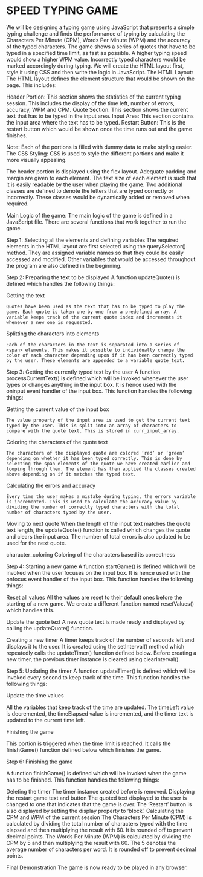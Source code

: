 # SPEED TYPING GAME


We will be designing a typing game using JavaScript that presents a simple typing challenge and finds the performance of typing by calculating the Characters Per Minute (CPM), Words Per Minute (WPM) and the accuracy of the typed characters.
The game shows a series of quotes that have to be typed in a specified time limit, as fast as possible. A higher typing speed would show a higher WPM value. Incorrectly typed characters would be marked accordingly during typing.
We will create the HTML layout first, style it using CSS and then write the logic in JavaScript. 
The HTML Layout: The HTML layout defines the element structure that would be shown on the page. This includes:
 

Header Portion: This section shows the statistics of the current typing session. This includes the display of the time left, number of errors, accuracy, WPM and CPM.
Quote Section: This section shows the current text that has to be typed in the input area.
Input Area: This section contains the input area where the text has to be typed.
Restart Button: This is the restart button which would be shown once the time runs out and the game finishes.


Note: Each of the portions is filled with dummy data to make styling easier. 
The CSS Styling: CSS is used to style the different portions and make it more visually appealing.
 

The header portion is displayed using the flex layout.
Adequate padding and margin are given to each element.
The text size of each element is such that it is easily readable by the user when playing the game.
Two additional classes are defined to denote the letters that are typed correctly or incorrectly. These classes would be dynamically added or removed when required.


Main Logic of the game: The main logic of the game is defined in a JavaScript file. There are several functions that work together to run the game.

Step 1: Selecting all the elements and defining variables
The required elements in the HTML layout are first selected using the querySelector() method. They are assigned variable names so that they could be easily accessed and modified. Other variables that would be accessed throughout the program are also defined in the beginning.
 


Step 2: Preparing the text to be displayed
A function updateQuote() is defined which handles the following things: 
 

Getting the text 

	Quotes have been used as the text that has to be typed to play the game. Each quote is taken one by one from a predefined array. A variable keeps track of the current quote index and increments it whenever a new one is requested.
	
Splitting the characters into elements 

	Each of the characters in the text is separated into a series of <span> elements. This makes it possible to individually change the color of each character depending upon if it has been correctly typed by the user. These elements are appended to a variable quote_text.
 

Step 3: Getting the currently typed text by the user
A function processCurrentText() is defined which will be invoked whenever the user types or changes anything in the input box. It is hence used with the oninput event handler of the input box. This function handles the following things:
 

Getting the current value of the input box 

	The value property of the input area is used to get the current text typed by the user. This is split into an array of characters to compare with the quote text. This is stored in curr_input_array.
	
Coloring the characters of the quote text 

	The characters of the displayed quote are colored ‘red’ or ‘green’ depending on whether it has been typed correctly. This is done by selecting the span elements of the quote we have created earlier and looping through them. The element has then applied the classes created above depending on if it matches the typed text.
	
Calculating the errors and accuracy 

	Every time the user makes a mistake during typing, the errors variable is incremented. This is used to calculate the accuracy value by dividing the number of correctly typed characters with the total number of characters typed by the user. 
 
Moving to next quote 
When the length of the input text matches the quote text length, the updateQuote() function is called which changes the quote and clears the input area. The number of total errors is also updated to be used for the next quote.
 


character_coloring
Coloring of the characters based its correctness

Step 4: Starting a new game
A function startGame() is defined which will be invoked when the user focuses on the input box. It is hence used with the onfocus event handler of the input box. This function handles the following things:
 

Reset all values 
All the values are reset to their default ones before the starting of a new game. We create a different function named resetValues() which handles this. 
 
Update the quote text 
A new quote text is made ready and displayed by calling the updateQuote() function. 
 
Creating a new timer 
A timer keeps track of the number of seconds left and displays it to the user. It is created using the setInterval() method which repeatedly calls the updateTimer() function defined below. Before creating a new timer, the previous timer instance is cleared using clearInterval().
 
Step 5: Updating the timer
A function updateTimer() is defined which will be invoked every second to keep track of the time. This function handles the following things:
 

Update the time values 

All the variables that keep track of the time are updated. The timeLeft value is decremented, the timeElapsed value is incremented, and the timer text is updated to the current time left.

Finishing the game 

This portion is triggered when the time limit is reached. It calls the finishGame() function defined below which finishes the game.
 
Step 6: Finishing the game

A function finishGame() is defined which will be invoked when the game has to be finished. This function handles the following things:
 
Deleting the timer 
The timer instance created before is removed.
Displaying the restart game text and button 
The quoted text displayed to the user is changed to one that indicates that the game is over. The ‘Restart’ button is also displayed by setting the display property to ‘block’.
Calculating the CPM and WPM of the current session 
The Characters Per Minute (CPM) is calculated by dividing the total number of characters typed with the time elapsed and then multiplying the result with 60. It is rounded off to prevent decimal points.
The Words Per Minute (WPM) is calculated by dividing the CPM by 5 and then multiplying the result with 60. The 5 denotes the average number of characters per word. It is rounded off to prevent decimal points.
 

Final Demonstration
The game is now ready to be played in any browser.
